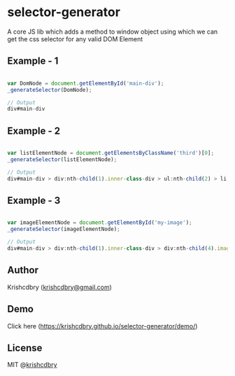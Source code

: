 # selector-generator

A core JS lib which adds a method to window object using which we can get the css selector for any valid DOM Element


## Example - 1


```javascript

var DomNode = document.getElementById('main-div');
_generateSelector(DomNode);

// Output 
div#main-div

```

## Example - 2


```javascript

var listElementNode = document.getElementsByClassName('third')[0];
_generateSelector(listElementNode);

// Output
div#main-div > div:nth-child(1).inner-class-div > ul:nth-child(2) > li:nth-child(3).third.list

```

## Example - 3


```javascript

var imageElementNode = document.getElementById('my-image');
_generateSelector(imageElementNode);

// Output 
div#main-div > div:nth-child(1).inner-class-div > div:nth-child(4).image-div > img#my-image

```


## Author
Krishcdbry (krishcdbry@gmail.com)

## Demo
Click here (https://krishcdbry.github.io/selector-generator/demo/)

## License
MIT @[krishcdbry](krishcdbry.com)